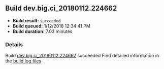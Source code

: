 ## Build dev.big.ci_20180112.224662
- **Build result:** `succeeded`
- **Build queued:** 1/12/2018 12:34:41 PM
- **Build duration:** 7.03 minutes
### Details
Build [dev.big.ci_20180112.224662](https://winappstudio.visualstudio.com/web/build.aspx?pcguid=a4ef43be-68ce-4195-a619-079b4d9834c2&builduri=vstfs%3a%2f%2f%2fBuild%2fBuild%2f24662) succeeded
Find detailed information in the [build log files](https://uwpctdiags.blob.core.windows.net/buildlogs/dev.big.ci_20180112.224662_logs.zip)
